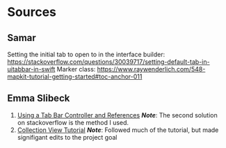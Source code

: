 #  Sources

## Samar
Setting the initial tab to open to in the interface builder: https://stackoverflow.com/questions/30039717/setting-default-tab-in-uitabbar-in-swift
Marker class: https://www.raywenderlich.com/548-mapkit-tutorial-getting-started#toc-anchor-011

## Emma Slibeck
1. [Using a Tab Bar Controller and References](https://stackoverflow.com/questions/37241684/use-storyboard-references-while-retaining-icons-text-for-tab-bar-controller)
*__Note__*: The second solution on stackoverflow is the method I used. 
2. [Collection View Tutorial](https://www.raywenderlich.com/9334-uicollectionview-tutorial-getting-started)
*__Note__*: Followed much of the tutorial, but made signifigant edits to the project goal
